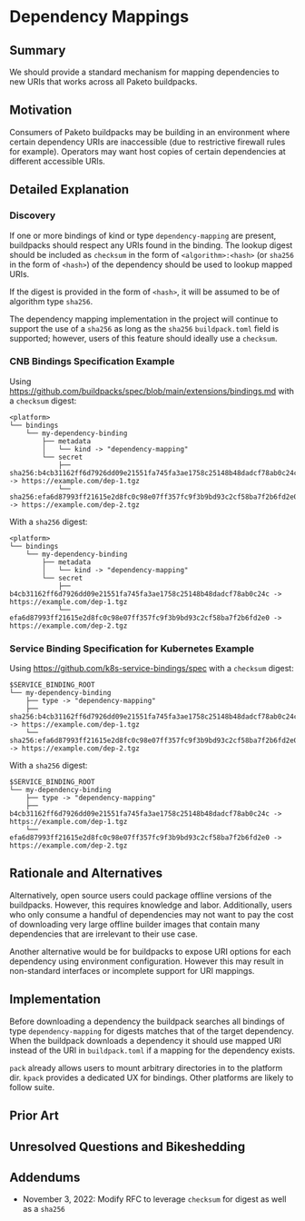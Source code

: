 # Dependency Mappings

## Summary

We should provide a standard mechanism for mapping dependencies to new URIs that works across all Paketo buildpacks.

## Motivation

Consumers of Paketo buildpacks may be building in an environment where certain dependency URIs are inaccessible (due to restrictive firewall rules for example). Operators may want host copies of certain dependencies at different accessible URIs.

## Detailed Explanation

### Discovery
If one or more bindings of kind or type `dependency-mapping` are present, buildpacks should respect any URIs found in the binding. The lookup digest should be included as `checksum` in the form of `<algorithm>:<hash>` (or `sha256` in the form of `<hash>`) of the dependency should be used to lookup mapped URIs.

If the digest is provided in the form of `<hash>`, it will be assumed to be of algorithm type `sha256`.

The dependency mapping implementation in the project will continue to support the use of a `sha256` as long as the `sha256` `buildpack.toml` field is supported; however, users of this feature should ideally use a `checksum`.

### CNB Bindings Specification Example
Using https://github.com/buildpacks/spec/blob/main/extensions/bindings.md with a `checksum` digest:
```
<platform>
└── bindings
    └── my-dependency-binding
        ├── metadata
        │   └── kind -> "dependency-mapping"
        └── secret
            ├── sha256:b4cb31162ff6d7926dd09e21551fa745fa3ae1758c25148b48dadcf78ab0c24c -> https://example.com/dep-1.tgz
            └── sha256:efa6d87993ff21615e2d8fc0c98e07ff357fc9f3b9bd93c2cf58ba7f2b6fd2e0 -> https://example.com/dep-2.tgz
```

With a `sha256` digest:
```
<platform>
└── bindings
    └── my-dependency-binding
        ├── metadata
        │   └── kind -> "dependency-mapping"
        └── secret
            ├── b4cb31162ff6d7926dd09e21551fa745fa3ae1758c25148b48dadcf78ab0c24c -> https://example.com/dep-1.tgz
            └── efa6d87993ff21615e2d8fc0c98e07ff357fc9f3b9bd93c2cf58ba7f2b6fd2e0 -> https://example.com/dep-2.tgz
```

### Service Binding Specification for Kubernetes Example
Using https://github.com/k8s-service-bindings/spec with a `checksum` digest:
```
$SERVICE_BINDING_ROOT
└── my-dependency-binding
    ├── type -> "dependency-mapping"
    ├── sha256:b4cb31162ff6d7926dd09e21551fa745fa3ae1758c25148b48dadcf78ab0c24c -> https://example.com/dep-1.tgz
    └── sha256:efa6d87993ff21615e2d8fc0c98e07ff357fc9f3b9bd93c2cf58ba7f2b6fd2e0 -> https://example.com/dep-2.tgz
```

With a `sha256` digest:
```
$SERVICE_BINDING_ROOT
└── my-dependency-binding
    ├── type -> "dependency-mapping"
    ├── b4cb31162ff6d7926dd09e21551fa745fa3ae1758c25148b48dadcf78ab0c24c -> https://example.com/dep-1.tgz
    └── efa6d87993ff21615e2d8fc0c98e07ff357fc9f3b9bd93c2cf58ba7f2b6fd2e0 -> https://example.com/dep-2.tgz
```

## Rationale and Alternatives

Alternatively, open source users could package offline versions of the buildpacks. However, this requires knowledge and labor. Additionally, users who only consume a handful of dependencies may not want to pay the cost of downloading very large offline builder images that contain many dependencies that are irrelevant to their use case.

Another alternative would be for buildpacks to expose URI options for each dependency using environment configuration. However this may result in non-standard interfaces or incomplete support for URI mappings.

## Implementation

Before downloading a dependency the buildpack searches all bindings of type `dependency-mapping` for digests matches that of the target dependency. When the buildpack downloads a dependency it should use mapped URI instead of the URI in `buildpack.toml` if a mapping for the dependency exists.

`pack` already allows users to mount arbitrary directories in to the platform dir. `kpack` provides a dedicated UX for bindings. Other platforms are likely to follow suite.

## Prior Art


## Unresolved Questions and Bikeshedding

## Addendums
- November 3, 2022: Modify RFC to leverage `checksum` for digest as well as a `sha256`
